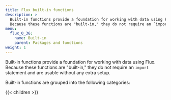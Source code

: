 ```yaml
---
title: Flux built-in functions
description: >
  Built-in functions provide a foundation for working with data using Flux.
  Because these functions are "built-in," they do not require an `import` statement and are usable without any extra setup.
menu:
  flux_0_36:
    name: Built-in
    parent: Packages and functions
weight: 1
---
```


Built-in functions provide a foundation for working with data using Flux.
Because these functions are "built-in," they do not require an `import` statement and are usable without any extra setup.

Built-in functions are grouped into the following categories:

{{< children >}}
